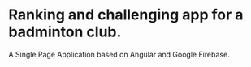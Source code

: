 # Ranking and challenging app for a badminton club.

A Single Page Application based on Angular and Google Firebase.
